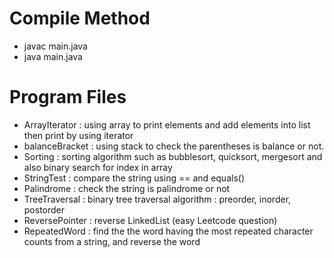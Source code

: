 # Compile Method
- javac main.java
- java main.java

# Program Files
- ArrayIterator : using array to print elements and add elements into list then print by using iterator
- balanceBracket : using stack to check the parentheses is balance or not.
- Sorting : sorting algorithm such as bubblesort, quicksort, mergesort and also binary search for index in array
- StringTest : compare the string using == and equals()
- Palindrome : check the string is palindrome or not
- TreeTraversal : binary tree traversal algorithm : preorder, inorder, postorder
- ReversePointer : reverse LinkedList (easy Leetcode question) 
- RepeatedWord : find the the word having the most repeated character counts from a string, and reverse the word